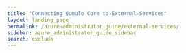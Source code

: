 ```yaml
---
title: "Connecting Qumulo Core to External Services"
layout: landing_page
permalink: /azure-administrator-guide/external-services/
sidebar: azure_administrator_guide_sidebar
search: exclude
---
```

